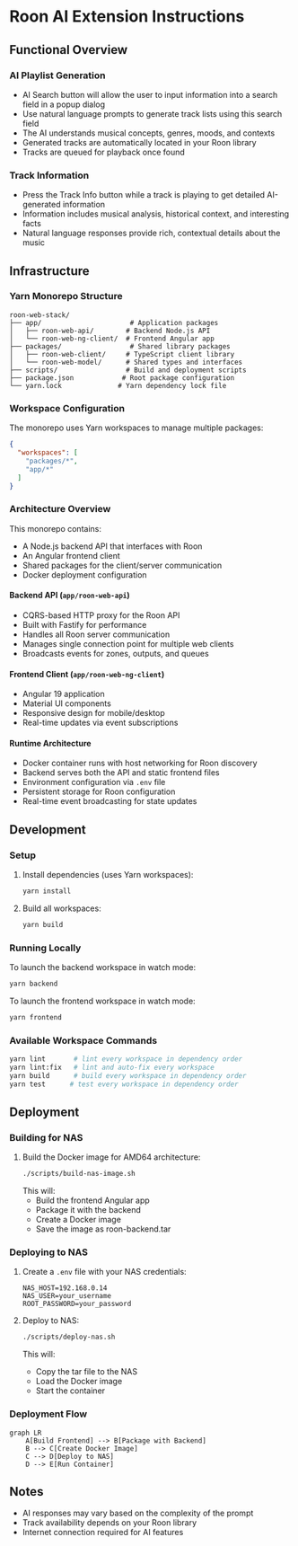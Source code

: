 # Roon AI Extension Instructions

## Functional Overview

### AI Playlist Generation
- AI Search button will allow the user to input information into a search field in a popup dialog
- Use natural language prompts to generate track lists using this search field
- The AI understands musical concepts, genres, moods, and contexts
- Generated tracks are automatically located in your Roon library
- Tracks are queued for playback once found

### Track Information
- Press the Track Info button while a track is playing to get detailed AI-generated information
- Information includes musical analysis, historical context, and interesting facts
- Natural language responses provide rich, contextual details about the music

## Infrastructure

### Yarn Monorepo Structure
```
roon-web-stack/
├── app/                      # Application packages
│   ├── roon-web-api/        # Backend Node.js API
│   └── roon-web-ng-client/  # Frontend Angular app
├── packages/                 # Shared library packages
│   ├── roon-web-client/     # TypeScript client library
│   └── roon-web-model/      # Shared types and interfaces
├── scripts/                 # Build and deployment scripts
├── package.json            # Root package configuration
└── yarn.lock              # Yarn dependency lock file
```

### Workspace Configuration
The monorepo uses Yarn workspaces to manage multiple packages:
```json
{
  "workspaces": [
    "packages/*",
    "app/*"
  ]
}
```

### Architecture Overview
This monorepo contains:
- A Node.js backend API that interfaces with Roon
- An Angular frontend client
- Shared packages for the client/server communication
- Docker deployment configuration

#### Backend API (`app/roon-web-api`)
- CQRS-based HTTP proxy for the Roon API
- Built with Fastify for performance
- Handles all Roon server communication
- Manages single connection point for multiple web clients
- Broadcasts events for zones, outputs, and queues

#### Frontend Client (`app/roon-web-ng-client`)
- Angular 19 application
- Material UI components
- Responsive design for mobile/desktop
- Real-time updates via event subscriptions

#### Runtime Architecture
- Docker container runs with host networking for Roon discovery
- Backend serves both the API and static frontend files
- Environment configuration via `.env` file
- Persistent storage for Roon configuration
- Real-time event broadcasting for state updates

## Development

### Setup
1. Install dependencies (uses Yarn workspaces):
   ```bash
   yarn install
   ```
2. Build all workspaces:
   ```bash
   yarn build
   ```

### Running Locally
To launch the backend workspace in watch mode:
```bash
yarn backend
```

To launch the frontend workspace in watch mode:
```bash
yarn frontend
```

### Available Workspace Commands
```bash
yarn lint       # lint every workspace in dependency order
yarn lint:fix   # lint and auto-fix every workspace
yarn build      # build every workspace in dependency order
yarn test      # test every workspace in dependency order
```

## Deployment

### Building for NAS
1. Build the Docker image for AMD64 architecture:
   ```bash
   ./scripts/build-nas-image.sh
   ```
   This will:
   - Build the frontend Angular app
   - Package it with the backend
   - Create a Docker image
   - Save the image as roon-backend.tar

### Deploying to NAS
1. Create a `.env` file with your NAS credentials:
   ```
   NAS_HOST=192.168.0.14
   NAS_USER=your_username
   ROOT_PASSWORD=your_password
   ```

2. Deploy to NAS:
   ```bash
   ./scripts/deploy-nas.sh
   ```
   This will:
   - Copy the tar file to the NAS
   - Load the Docker image
   - Start the container

### Deployment Flow
```mermaid
graph LR
    A[Build Frontend] --> B[Package with Backend]
    B --> C[Create Docker Image]
    C --> D[Deploy to NAS]
    D --> E[Run Container]
```

## Notes
- AI responses may vary based on the complexity of the prompt
- Track availability depends on your Roon library
- Internet connection required for AI features
